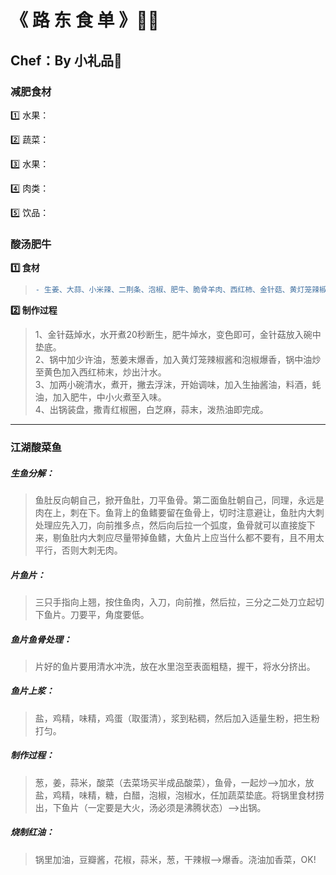 # 《 路 东 食 单 》👨‍🍳
## Chef：By 小礼品🎁

### 减肥食材
1️⃣ 水果：

2️⃣ 蔬菜：

3️⃣ 水果：

4️⃣ 肉类：

5️⃣ 饮品：

### 酸汤肥牛
**1️⃣ 食材**
> ```diff
> - 生姜、大蒜、小米辣、二荆条、泡椒、肥牛、脆骨羊肉、西红柿、金针菇、黄灯笼辣椒酱
> ```
**2️⃣ 制作过程**
>1、金针菇焯水，水开煮20秒断生，肥牛焯水，变色即可，金针菇放入碗中垫底。    
>2、锅中加少许油，葱姜末爆香，加入黄灯笼辣椒酱和泡椒爆香，锅中油炒至黄色加入西红柿末，炒出汁水。    
>3、加两小碗清水，煮开，撇去浮沫，开始调味，加入生抽酱油，料酒，蚝油，加入肥牛，中小火煮至入味。    
>4、出锅装盘，撒青红椒圈，白芝麻，蒜末，泼热油即完成。

***
### 江湖酸菜鱼
##### 生鱼分解：
> 鱼肚反向朝自己，掀开鱼肚，刀平鱼骨。第二面鱼肚朝自己，同理，永远是肉在上，刺在下。鱼背上的鱼鳍要留在鱼骨上，切时注意避让，鱼肚内大刺处理应先入刀，向前推多点，然后向后拉一个弧度，鱼骨就可以直接旋下来，剔鱼肚内大刺应尽量带掉鱼鳍，大鱼片上应当什么都不要有，且不用太平行，否则大刺无肉。
##### 片鱼片：
> 三只手指向上翘，按住鱼肉，入刀，向前推，然后拉，三分之二处刀立起切下鱼片。刀要平，角度要低。
##### 鱼片鱼骨处理：
> 片好的鱼片要用清水冲洗，放在水里泡至表面粗糙，握干，将水分挤出。
##### 鱼片上浆：
> 盐，鸡精，味精，鸡蛋（取蛋清），浆到粘稠，然后加入适量生粉，把生粉打匀。
##### 制作过程：
> 葱，姜，蒜米，酸菜（去菜场买半成品酸菜），鱼骨，一起炒—>加水，放盐，鸡精，味精，糖，白醋，泡椒，泡椒水，任加蔬菜垫底。将锅里食材捞出，下鱼片（一定要是大火，汤必须是沸腾状态）—>出锅。
##### 烧制红油：
> 锅里加油，豆瓣酱，花椒，蒜米，葱，干辣椒——>爆香。浇油加香菜，OK!
